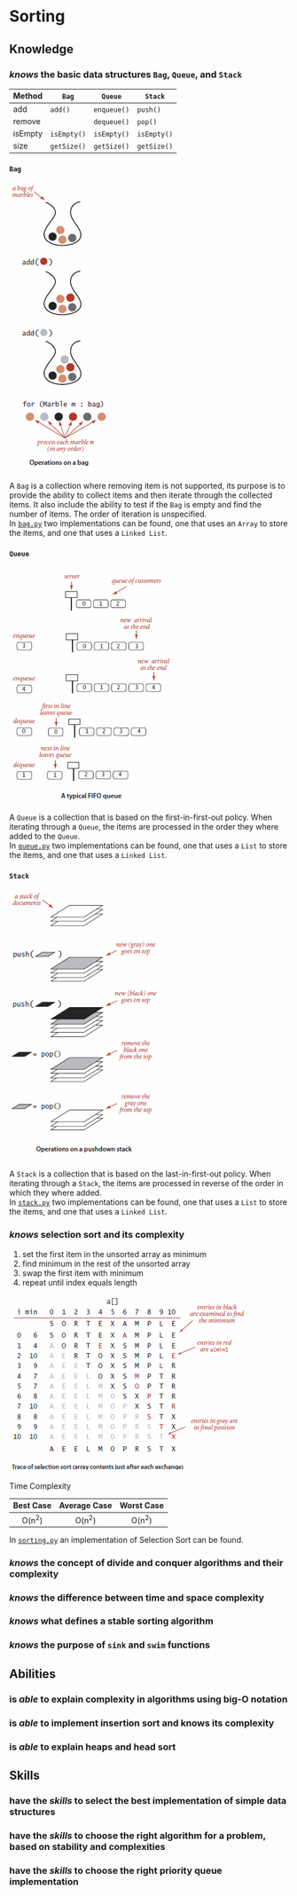 # Sorting

## Knowledge

### _knows_ the basic data structures `Bag`, `Queue`, and `Stack`

| Method  | `Bag`       | `Queue`     | `Stack`     |
|---------|-------------|-------------|-------------|
| add     | `add()`     | `enqueue()` | `push()`    |
| remove  |             | `dequeue()` | `pop()`     |
| isEmpty | `isEmpty()` | `isEmpty()` | `isEmpty()` |
| size    | `getSize()` | `getSize()` | `getSize()` |

#### `Bag`

![Operations on a `Bag`](../images/Operations_on_a_bag.PNG)

A `Bag` is a collection where removing item is not supported, its purpose is to provide the ability to collect items
and then iterate through the collected items. It also include the ability to test if the `Bag` is empty and find the
number of items. The order of iteration is unspecified.  
In [`bag.py`](Implementations/bag.py) two implementations can be found, one that uses an `Array` to store the items,
and one that uses a `Linked List`.

#### `Queue`

![A typical FIFO `Queue`](../images/A_typical_FIFO_queue.PNG)

A `Queue` is a collection that is based on the first-in-first-out policy. When iterating through a `Queue`, the items
are processed in the order they where added to the `Queue`.  
In [`queue.py`](Implementations/queue.py) two implementations can be found, one that uses a `List` to store the items,
and one that uses a `Linked List`.

#### `Stack`

![Operations on a pushdown `Stack`](../images/Operations_on_a_pushdown_stack.PNG)

A `Stack` is a collection that is based on the last-in-first-out policy. When iterating through a `Stack`, the items
are processed in reverse of the order in which they where added.  
In [`stack.py`](Implementations/stack.py) two implementations can be found, one that uses a `List` to store the items,
and one that uses a `Linked List`.

### _knows_ selection sort and its complexity

1. set the first item in the unsorted array as minimum
2. find minimum in the rest of the unsorted array
3. swap the first item with minimum
4. repeat until index equals length

![Trace of Selection Sort](../images/Trace_of_selection_sort.PNG)

Time Complexity

| Best Case        | Average Case     | Worst Case       |
|:----------------:|:----------------:|:----------------:|
| O(n<sup>2</sup>) | O(n<sup>2</sup>) | O(n<sup>2</sup>) |

In [`sorting.py`](Implementations/sorting.py) an implementation of Selection Sort can be found.

### _knows_ the concept of divide and conquer algorithms and their complexity

### _knows_ the difference between time and space complexity

### _knows_ what defines a stable sorting algorithm

### _knows_ the purpose of `sink` and `swim` functions

## Abilities

### is _able_ to explain complexity in algorithms using big-O notation

### is _able_ to implement insertion sort and knows its complexity

### is _able_ to explain heaps and head sort

## Skills

### have the _skills_ to select the best implementation of simple data structures

### have the _skills_ to choose the right algorithm for a problem, based on stability and complexities

### have the _skills_ to choose the right priority queue implementation

